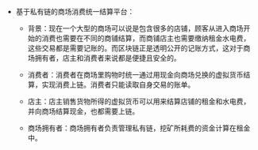 - 基于私有链的商场消费统一结算平台：
    - 背景：现在一个大型的商场可以说是包含很多的店铺，顾客从进入商场开始的消费也需要在不同的商铺结算，而商铺店主也需要缴纳租金水电费，这些交易都是需要记账的。而区块链正是透明公开的记账方式，这对于商场拥有者，店主和消费者来说都是便捷且安全的。

    - 消费者：消费者在商场里购物时统一通过用现金向商场兑换的虚拟货币结算，实现消费上链。消费者只能读取自身交易的账单。

    - 店主：店主销售货物所得的虚拟货币可以用来结算店铺的租金和水电费，并向商场结算现金，也都需要上链。

    - 商场拥有者：商场拥有者负责管理私有链，挖矿所耗费的资金计算在租金中。